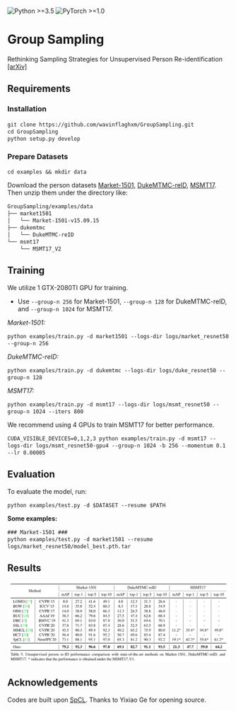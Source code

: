 ![Python >=3.5](https://img.shields.io/badge/Python->=3.5-blue.svg)
![PyTorch >=1.0](https://img.shields.io/badge/PyTorch->=1.0-yellow.svg)

# Group Sampling
Rethinking Sampling Strategies for Unsupervised Person Re-identification [[arXiv]](https://arxiv.org/abs/2107.03024)

## Requirements

### Installation

```shell
git clone https://github.com/wavinflaghxm/GroupSampling.git
cd GroupSampling
python setup.py develop
```

### Prepare Datasets

```shell
cd examples && mkdir data
```
Download the person datasets [Market-1501](https://drive.google.com/file/d/0B8-rUzbwVRk0c054eEozWG9COHM/view), [DukeMTMC-reID](https://arxiv.org/abs/1609.01775), [MSMT17](https://arxiv.org/abs/1711.08565).
Then unzip them under the directory like:
```
GroupSampling/examples/data
├── market1501
│   └── Market-1501-v15.09.15
├── dukemtmc
│   └── DukeMTMC-reID
└── msmt17
    └── MSMT17_V2
```

## Training

We utilize 1 GTX-2080TI GPU for training.

+ Use `--group-n 256` for Market-1501, `--group-n 128` for DukeMTMC-reID, and `--group-n 1024` for MSMT17.

*Market-1501:*
```
python examples/train.py -d market1501 --logs-dir logs/market_resnet50 --group-n 256
```

*DukeMTMC-reID:*
```
python examples/train.py -d dukemtmc --logs-dir logs/duke_resnet50 --group-n 128
```

*MSMT17:*
```
python examples/train.py -d msmt17 --logs-dir logs/msmt_resnet50 --group-n 1024 --iters 800
```

We recommend using 4 GPUs to train MSMT17 for better performance.
```
CUDA_VISIBLE_DEVICES=0,1,2,3 python examples/train.py -d msmt17 --logs-dir logs/msmt_resnet50-gpu4 --group-n 1024 -b 256 --momentum 0.1 --lr 0.00005
```

## Evaluation
To evaluate the model, run:
```
python examples/test.py -d $DATASET --resume $PATH
```
**Some examples:**
```
### Market-1501 ###
python examples/test.py -d market1501 --resume logs/market_resnet50/model_best.pth.tar
```


## Results
![results](figs/results.png)

## Acknowledgements

Codes are built upon [SpCL](https://github.com/yxgeee/SpCL). Thanks to Yixiao Ge for opening source.
